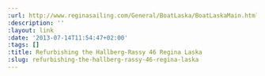 ```yaml
---
:url: http://www.reginasailing.com/General/BoatLaska/BoatLaskaMain.html
:description: ''
:layout: link
:date: '2013-07-14T11:54:47+02:00'
:tags: []
:title: Refurbishing the Hallberg-Rassy 46 Regina Laska
:slug: refurbishing-the-hallberg-rassy-46-regina-laska
---
```

